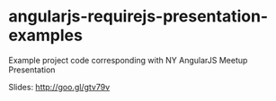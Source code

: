 # angularjs-requirejs-presentation-examples
Example project code corresponding with NY AngularJS Meetup Presentation

Slides: http://goo.gl/gtv79v
